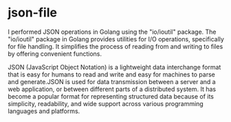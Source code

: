 # json-file
I performed JSON operations in Golang using the "io/ioutil" package. The "io/ioutil" package in Golang provides utilities for I/O operations, specifically for file handling. 
It simplifies the process of reading from and writing to files by offering convenient functions.

JSON (JavaScript Object Notation) is a lightweight data interchange format that is easy for humans to read and write and easy for machines to parse and generate.JSON is used for data transmission between a server and a web application, or between different parts of a distributed system. It has become a popular format for representing structured data because of its simplicity, readability, and wide support across various programming languages and platforms.


